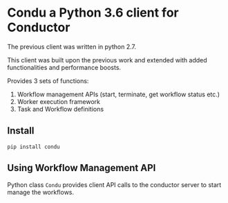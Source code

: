 # Condu a Python 3.6 client for Conductor
The previous client was written in python 2.7.


This client was built upon the previous work and extended with 
added functionalities and performance boosts.


Provides 3 sets of functions:

1. Workflow management APIs (start, terminate, get workflow status etc.)
2. Worker execution framework
3. Task and Workflow definitions

## Install

```
pip install condu
```

## Using Workflow Management API
Python class ```Condu``` provides client API calls to the conductor server to start manage the workflows.
